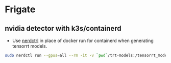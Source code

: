 # Frigate


## nvidia detector with k3s/containerd
- Use [nerdctrl](https://github.com/containerd/nerdctl) in place of docker run for containerd when generating tensorrt models.

```sh
sudo nerdctl run --gpus=all --rm -it -v `pwd`/trt-models:/tensorrt_models -v `pwd`/tensorrt_models.sh:/tensorrt_models.sh nvcr.io/nvidia/tensorrt:22.07-py3 /tensorrt_models.sh
```
